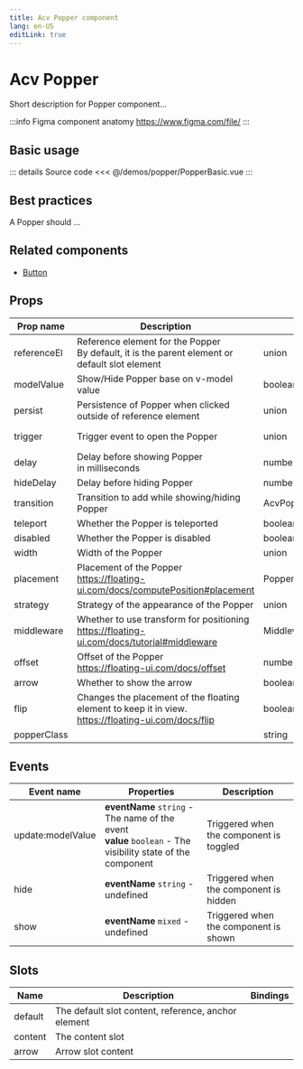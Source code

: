 ```yaml
---
title: Acv Popper component
lang: en-US
editLink: true
---
```


# Acv Popper

Short description for Popper component...

:::info Figma component anatomy
https://www.figma.com/file/
:::

## Basic usage

<PopperBasic />

::: details Source code
<<< @/demos/popper/PopperBasic.vue
:::

## Best practices

A Popper should ...

## Related components

- [Button](/components/button/button.doc)

## Props

| Prop name   | Description                                                                                             | Type                 | Values           | Default        |
| ----------- | ------------------------------------------------------------------------------------------------------- | -------------------- | ---------------- | -------------- |
| referenceEl | Reference element for the Popper<br/>By default, it is the parent element or default slot element       | union                | -                |                |
| modelValue  | Show/Hide Popper base on v-model value                                                                  | boolean              | -                | undefined      |
| persist     | Persistence of Popper when clicked outside of reference element                                         | union                | -                | false          |
| trigger     | Trigger event to open the Popper                                                                        | union                | 'click', 'hover' | 'click'        |
| delay       | Delay before showing Popper<br/>in milliseconds                                                         | number               | -                | 0              |
| hideDelay   | Delay before hiding Popper                                                                              | number               | -                | 0              |
| transition  | Transition to add while showing/hiding Popper                                                           | AcvPopperTransitions | -                | 'fade'         |
| teleport    | Whether the Popper is teleported                                                                        | boolean              | -                | false          |
| disabled    | Whether the Popper is disabled                                                                          | boolean              | -                | false          |
| width       | Width of the Popper                                                                                     | union                | -                |                |
| placement   | Placement of the Popper<br/>https://floating-ui.com/docs/computePosition#placement                      | PopperPlacement      | -                | 'bottom-start' |
| strategy    | Strategy of the appearance of the Popper                                                                | union                | -                |                |
| middleware  | Whether to use transform for positioning<br/>https://floating-ui.com/docs/tutorial#middleware           | Middleware           | -                |                |
| offset      | Offset of the Popper<br/>https://floating-ui.com/docs/offset                                            | number               | -                | 0              |
| arrow       | Whether to show the arrow                                                                               | boolean              | -                | false          |
| flip        | Changes the placement of the floating element to keep it in view.<br/>https://floating-ui.com/docs/flip | boolean              | -                | false          |
| popperClass |                                                                                                         | string               | -                |                |

## Events

| Event name        | Properties                                                                                                     | Description                             |
| ----------------- | -------------------------------------------------------------------------------------------------------------- | --------------------------------------- |
| update:modelValue | **eventName** `string` - The name of the event<br/>**value** `boolean` - The visibility state of the component | Triggered when the component is toggled |
| hide              | **eventName** `string` - undefined                                                                             | Triggered when the component is hidden  |
| show              | **eventName** `mixed` - undefined                                                                              | Triggered when the component is shown   |

## Slots

| Name    | Description                                         | Bindings |
| ------- | --------------------------------------------------- | -------- |
| default | The default slot content, reference, anchor element |          |
| content | The content slot                                    |          |
| arrow   | Arrow slot content                                  |          |
